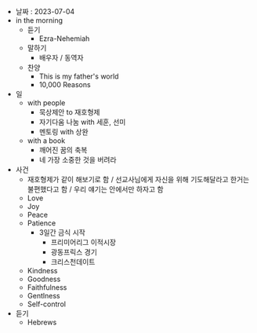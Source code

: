 - 날짜 : 2023-07-04
- in the morning
	- 듣기
		- Ezra-Nehemiah
	- 말하기
		-  배우자 / 동역자 
	- 찬양
		- This is my father's world
		- 10,000 Reasons
- 일
	- with people
		- 묵상제안 to 재호형제
		- 자기다움 나눔 with 세훈, 선미
		- 멘토링 with 상완
	- with a book
		- 깨어진 꿈의 축복
		- 네 가장 소중한 것을 버려라
- 사건
	- 재호형제가 같이 해보기로 함 / 선교사님에게 자신을 위해 기도해달라고 한거는 불편했다고 함 / 우리 얘기는 안에서만 하자고 함
	- Love
	- Joy
	- Peace
	- Patience
		- 3일간 금식 시작
			- 프리미어리그 이적시장
			- 광동프릭스 경기
			- 크리스천데이트
	- Kindness
	- Goodness
	- Faithfulness
	- Gentlness
	- Self-control
- 듣기
	- Hebrews 
